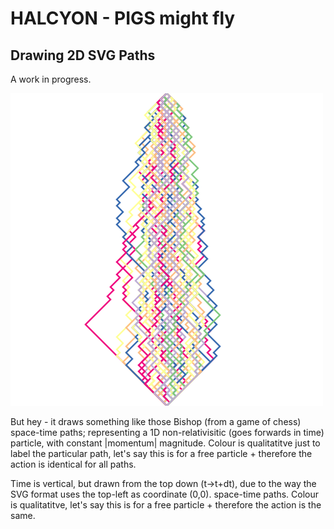 # HALCYON - PIGS might fly

## Drawing 2D SVG Paths

A work in progress.

![A Path](path.png)

But hey - it draws something like those Bishop (from a game of chess)
space-time paths; representing a 1D non-relativisitic (goes forwards in time) particle, with constant |momentum| magnitude. 
Colour is qualitatitve just to label the particular path, let's say this is for a free particle + therefore the
action is identical for all paths. 

Time is vertical, but drawn from the top down (t->t+dt), due to the way the SVG format uses the top-left as coordinate (0,0).
space-time paths. 
Colour is qualitatitve, let's say this is for a free particle + therefore the
action is the same.

